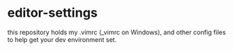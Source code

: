 # editor-settings

this repository holds my .vimrc (_vimrc on Windows), and other config files to help get your dev environment set.
